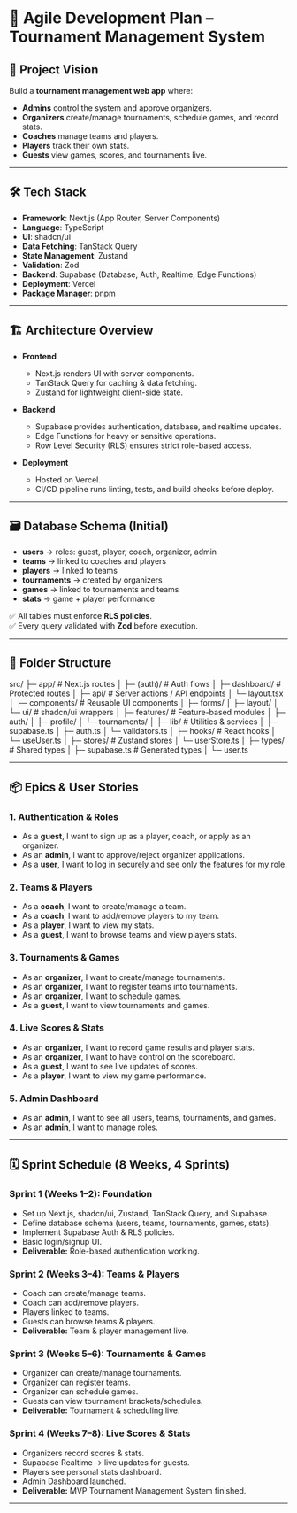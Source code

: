 # 🏀 Agile Development Plan – Tournament Management System

## 🎯 Project Vision

Build a **tournament management web app** where:

- **Admins** control the system and approve organizers.
- **Organizers** create/manage tournaments, schedule games, and record stats.
- **Coaches** manage teams and players.
- **Players** track their own stats.
- **Guests** view games, scores, and tournaments live.

---

## 🛠 Tech Stack

- **Framework**: Next.js (App Router, Server Components)
- **Language**: TypeScript
- **UI**: shadcn/ui
- **Data Fetching**: TanStack Query
- **State Management**: Zustand
- **Validation**: Zod
- **Backend**: Supabase (Database, Auth, Realtime, Edge Functions)
- **Deployment**: Vercel
- **Package Manager**: pnpm

---

## 🏗 Architecture Overview

- **Frontend**

  - Next.js renders UI with server components.
  - TanStack Query for caching & data fetching.
  - Zustand for lightweight client-side state.

- **Backend**

  - Supabase provides authentication, database, and realtime updates.
  - Edge Functions for heavy or sensitive operations.
  - Row Level Security (RLS) ensures strict role-based access.

- **Deployment**
  - Hosted on Vercel.
  - CI/CD pipeline runs linting, tests, and build checks before deploy.

---

## 🗃 Database Schema (Initial)

- **users** → roles: guest, player, coach, organizer, admin
- **teams** → linked to coaches and players
- **players** → linked to teams
- **tournaments** → created by organizers
- **games** → linked to tournaments and teams
- **stats** → game + player performance

✅ All tables must enforce **RLS policies**.  
✅ Every query validated with **Zod** before execution.

---

## 📂 Folder Structure

src/
├─ app/ # Next.js routes
│ ├─ (auth)/ # Auth flows
│ ├─ dashboard/ # Protected routes
│ ├─ api/ # Server actions / API endpoints
│ └─ layout.tsx
│
├─ components/ # Reusable UI components
│ ├─ forms/
│ ├─ layout/
│ └─ ui/ # shadcn/ui wrappers
│
├─ features/ # Feature-based modules
│ ├─ auth/
│ ├─ profile/
│ └─ tournaments/
│
├─ lib/ # Utilities & services
│ ├─ supabase.ts
│ ├─ auth.ts
│ └─ validators.ts
│
├─ hooks/ # React hooks
│ └─ useUser.ts
│
├─ stores/ # Zustand stores
│ └─ userStore.ts
│
├─ types/ # Shared types
│ ├─ supabase.ts # Generated types
│ └─ user.ts

---

## 📦 Epics & User Stories

### 1. Authentication & Roles

- As a **guest**, I want to sign up as a player, coach, or apply as an organizer.
- As an **admin**, I want to approve/reject organizer applications.
- As a **user**, I want to log in securely and see only the features for my role.

### 2. Teams & Players

- As a **coach**, I want to create/manage a team.
- As a **coach**, I want to add/remove players to my team.
- As a **player**, I want to view my stats.
- As a **guest**, I want to browse teams and view players stats.

### 3. Tournaments & Games

- As an **organizer**, I want to create/manage tournaments.
- As an **organizer**, I want to register teams into tournaments.
- As an **organizer**, I want to schedule games.
- As a **guest**, I want to view tournaments and games.

### 4. Live Scores & Stats

- As an **organizer**, I want to record game results and player stats.
- As an **organizer**, I want to have control on the scoreboard.
- As a **guest**, I want to see live updates of scores.
- As a **player**, I want to view my game performance.

### 5. Admin Dashboard

- As an **admin**, I want to see all users, teams, tournaments, and games.
- As an **admin**, I want to manage roles.

---

## 🗓 Sprint Schedule (8 Weeks, 4 Sprints)

### Sprint 1 (Weeks 1–2): Foundation

- Set up Next.js, shadcn/ui, Zustand, TanStack Query, and Supabase.
- Define database schema (users, teams, tournaments, games, stats).
- Implement Supabase Auth & RLS policies.
- Basic login/signup UI.
- **Deliverable:** Role-based authentication working.

### Sprint 2 (Weeks 3–4): Teams & Players

- Coach can create/manage teams.
- Coach can add/remove players.
- Players linked to teams.
- Guests can browse teams & players.
- **Deliverable:** Team & player management live.

### Sprint 3 (Weeks 5–6): Tournaments & Games

- Organizer can create/manage tournaments.
- Organizer can register teams.
- Organizer can schedule games.
- Guests can view tournament brackets/schedules.
- **Deliverable:** Tournament & scheduling live.

### Sprint 4 (Weeks 7–8): Live Scores & Stats

- Organizers record scores & stats.
- Supabase Realtime → live updates for guests.
- Players see personal stats dashboard.
- Admin Dashboard launched.
- **Deliverable:** MVP Tournament Management System finished.

---
